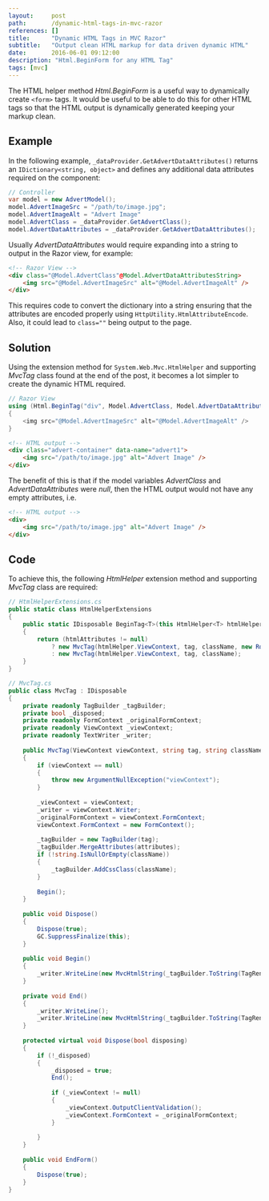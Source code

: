 ```yaml
---
layout:     post
path:       /dynamic-html-tags-in-mvc-razor
references: []
title:      "Dynamic HTML Tags in MVC Razor"
subtitle:   "Output clean HTML markup for data driven dynamic HTML"
date:       2016-06-01 09:12:00
description: "Html.BeginForm for any HTML Tag"
tags: [mvc]
---
```

The HTML helper method *Html.BeginForm* is a useful way to dynamically create
`<form>` tags. It would be useful to be able to do this for other HTML
tags so that the HTML output is dynamically generated keeping your markup clean.

## Example

In the following example, `_dataProvider.GetAdvertDataAttributes()` returns
an `IDictionary<string, object>` and defines any additional data attributes
required on the component:

```csharp
// Controller
var model = new AdvertModel();
model.AdvertImageSrc = "/path/to/image.jpg";
model.AdvertImageAlt = "Advert Image"
model.AdvertClass = _dataProvider.GetAdvertClass();
model.AdvertDataAttributes = _dataProvider.GetAdvertDataAttributes();
```

Usually *AdvertDataAttributes* would require expanding into a string to output in 
the Razor view, for example:

```html
<!-- Razor View -->
<div class="@Model.AdvertClass"@Model.AdvertDataAttributesString>
    <img src="@Model.AdvertImageSrc" alt="@Model.AdvertImageAlt" />
</div>
```

This requires code to convert the dictionary into a string ensuring that the attributes
are encoded properly using `HttpUtility.HtmlAttributeEncode`. Also, it could lead to 
`class=""` being output to the page.

## Solution

Using the extension method for `System.Web.Mvc.HtmlHelper` and supporting *MvcTag*
class found at the end of the post, it becomes a lot simpler to create the dynamic
HTML required.

```csharp
// Razor View
using (Html.BeginTag("div", Model.AdvertClass, Model.AdvertDataAttributes))
{
    <img src="@Model.AdvertImageSrc" alt="@Model.AdvertImageAlt" />
}
```

```html
<!-- HTML output -->
<div class="advert-container" data-name="advert1">
    <img src="/path/to/image.jpg" alt="Advert Image" />
</div>
```

The benefit of this is that if the model variables *AdvertClass*
and *AdvertDataAttributes* were *null*, then the HTML output 
would not have any empty attributes, i.e.

```html
<!-- HTML output -->
<div>
    <img src="/path/to/image.jpg" alt="Advert Image" />
</div>
```

## Code

To achieve this, the following *HtmlHelper* extension method and 
supporting *MvcTag* class are required:

```csharp
// HtmlHelperExtensions.cs
public static class HtmlHelperExtensions
{
    public static IDisposable BeginTag<T>(this HtmlHelper<T> htmlHelper, string tag, string className = "", IDictionary<string, object> htmlAttributes = null)
    {
        return (htmlAttributes != null)
            ? new MvcTag(htmlHelper.ViewContext, tag, className, new RouteValueDictionary(htmlAttributes))
            : new MvcTag(htmlHelper.ViewContext, tag, className);
    }
}
```

```csharp
// MvcTag.cs
public class MvcTag : IDisposable
{
    private readonly TagBuilder _tagBuilder;
    private bool _disposed;
    private readonly FormContext _originalFormContext;
    private readonly ViewContext _viewContext;
    private readonly TextWriter _writer;
    
    public MvcTag(ViewContext viewContext, string tag, string className = "", RouteValueDictionary attributes = null)
    {
        if (viewContext == null)
        {
            throw new ArgumentNullException("viewContext");
        }
    
        _viewContext = viewContext;
        _writer = viewContext.Writer;
        _originalFormContext = viewContext.FormContext;
        viewContext.FormContext = new FormContext();
    
        _tagBuilder = new TagBuilder(tag);
        _tagBuilder.MergeAttributes(attributes);
        if (!string.IsNullOrEmpty(className))
        {
            _tagBuilder.AddCssClass(className);
        }
    
        Begin();
    }
    
    public void Dispose()
    {
        Dispose(true);
        GC.SuppressFinalize(this);
    }
    
    public void Begin()
    {
        _writer.WriteLine(new MvcHtmlString(_tagBuilder.ToString(TagRenderMode.StartTag)));
    }
    
    private void End()
    {
        _writer.WriteLine();
        _writer.WriteLine(new MvcHtmlString(_tagBuilder.ToString(TagRenderMode.EndTag)));
    }
    
    protected virtual void Dispose(bool disposing)
    {
        if (!_disposed)
        {
            _disposed = true;
            End();
    
            if (_viewContext != null)
            {
                _viewContext.OutputClientValidation();
                _viewContext.FormContext = _originalFormContext;
            }
    
        }
    }
    
    public void EndForm()
    {
        Dispose(true);
    }
}
```